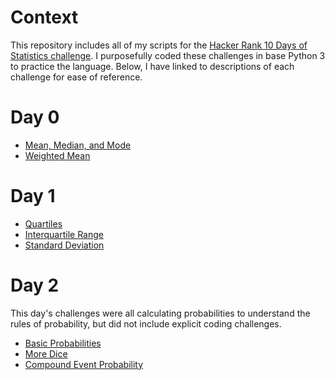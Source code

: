 # Context
This repository includes all of my scripts for the [Hacker Rank 10 Days of Statistics challenge](https://www.hackerrank.com/domains/tutorials/10-days-of-statistics). I purposefully coded these challenges in base Python 3 to practice the language. Below, I have linked to descriptions of each challenge for ease of reference. 

# Day 0
* [Mean, Median, and Mode](https://www.hackerrank.com/challenges/s10-basic-statistics)
* [Weighted Mean](https://www.hackerrank.com/challenges/s10-weighted-mean)

# Day 1
* [Quartiles](https://www.hackerrank.com/challenges/s10-quartiles)
* [Interquartile Range](https://www.hackerrank.com/challenges/s10-interquartile-range)
* [Standard Deviation](https://www.hackerrank.com/challenges/s10-standard-deviation)

# Day 2
This day's challenges were all calculating probabilities to understand the rules of probability, but did not include explicit coding challenges.
* [Basic Probabilities](https://www.hackerrank.com/challenges/s10-mcq-1)
* [More Dice](https://www.hackerrank.com/challenges/s10-mcq-2)
* [Compound Event Probability](https://www.hackerrank.com/challenges/s10-mcq-3)
